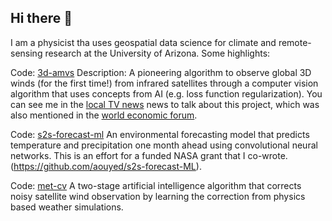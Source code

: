 ## Hi there 👋

I am a physicist tha uses geospatial data science for climate and remote-sensing research at the University of Arizona. Some highlights:

Code: [3d-amvs](https://github.com/aouyed/3d-amvs/)
Description: A pioneering algorithm to observe global 3D winds (for the first time!) from infrared satellites through a computer vision algorithm that uses concepts from AI (e.g. loss function regularization). You can see me in the [local TV news](https://www.kold.com/2023/04/14/scientists-university-arizona-develop-new-way-measure-wind-improving-future-weather-forecasting/) news to talk about this project, which was also mentioned in the [world economic forum](https://www.weforum.org/stories/2023/04/this-algorithm-could-help-better-predict-extreme-weather-events/). 

Code: [s2s-forecast-ml](https://github.com/aouyed/s2s_forecast-ML)
An environmental forecasting model that predicts temperature and precipitation one month ahead using convolutional neural networks. This is an effort for a funded NASA grant that I co-wrote. (https://github.com/aouyed/s2s-forecast-ML). 

Code: [met-cv](https://github.com/aouyed/metcv)
A two-stage artificial intelligence algorithm that corrects noisy satellite wind observation by learning the correction from physics based weather simulations. 

